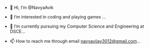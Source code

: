 - 👋 Hi, I’m @NavyaAvik
- 👀 I’m interested in coding and playing games ...
- 🌱 I’m currently pursuing my Computer Science and Engineering at DSCE...
  
- 📫 How to reach me through email navyavijay3012@gmail.com...

<!---
NavyaAvik/NavyaAvik is a ✨ special ✨ repository because its `README.md` (this file) appears on your GitHub profile.
You can click the Preview link to take a look at your changes.
--->
